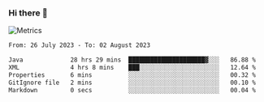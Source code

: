 ### Hi there 👋

![Metrics](https://github.com/radoapx/radoapx/blob/main/github-metrics.svg)

<!--START_SECTION:waka-->

```txt
From: 26 July 2023 - To: 02 August 2023

Java             28 hrs 29 mins  █████████████████████▓░░░   86.88 %
XML              4 hrs 8 mins    ███░░░░░░░░░░░░░░░░░░░░░░   12.64 %
Properties       6 mins          ░░░░░░░░░░░░░░░░░░░░░░░░░   00.32 %
GitIgnore file   2 mins          ░░░░░░░░░░░░░░░░░░░░░░░░░   00.10 %
Markdown         0 secs          ░░░░░░░░░░░░░░░░░░░░░░░░░   00.04 %
```

<!--END_SECTION:waka-->

<!--
**radoapx/radoapx** is a ✨ _special_ ✨ repository because its `README.md` (this file) appears on your GitHub profile.

Here are some ideas to get you started:

- 🔭 I’m currently working on ...
- 🌱 I’m currently learning ...
- 👯 I’m looking to collaborate on ...
- 🤔 I’m looking for help with ...
- 💬 Ask me about ...
- 📫 How to reach me: ...
- 😄 Pronouns: ...
- ⚡ Fun fact: ...
-->

